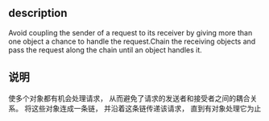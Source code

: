 ## description
Avoid coupling the sender of a request to its receiver by giving more than one object a chance to handle the request.Chain the receiving objects and pass the request along the chain until an object handles it.

## 说明
 使多个对象都有机会处理请求， 从而避免了请求的发送者和接受者之间的耦合关系。 将这些对象连成一条链， 并沿着这条链传递该请求， 直到有对象处理它为止
